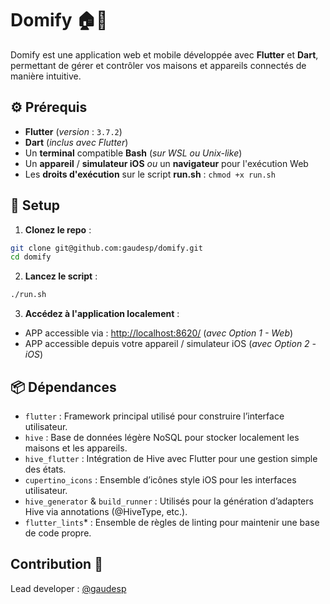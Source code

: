 # Domify 🏠🔌
Domify est une application web et mobile développée avec **Flutter** et **Dart**, permettant de gérer et contrôler vos maisons et appareils connectés de manière intuitive.

## ⚙️ Prérequis
- **Flutter** (*version* : `3.7.2`)
- **Dart** (*inclus avec Flutter*)
- Un **terminal** compatible **Bash** (*sur WSL ou Unix-like*)
- Un **appareil** / **simulateur iOS** *ou* un **navigateur** pour l'exécution Web
- Les **droits d'exécution** sur le script **run.sh** : `chmod +x run.sh`

## 🚀 Setup
1. **Clonez le repo** :  
```bash
git clone git@github.com:gaudesp/domify.git
cd domify
```

2. **Lancez le script** :
```bash
./run.sh
```

3. **Accédez à l'application localement** :
- APP accessible via : [http://localhost:8620/](http://localhost:8620/) (*avec Option 1 - Web*)
- APP accessible depuis votre appareil / simulateur iOS (*avec Option 2 - iOS*)

## 📦 Dépendances
- `flutter` : Framework principal utilisé pour construire l’interface utilisateur.
- `hive` : Base de données légère NoSQL pour stocker localement les maisons et les appareils.
- `hive_flutter` : Intégration de Hive avec Flutter pour une gestion simple des états.
- `cupertino_icons` : Ensemble d’icônes style iOS pour les interfaces utilisateur.
- `hive_generator` & `build_runner` : Utilisés pour la génération d’adapters Hive via annotations (@HiveType, etc.).
- `flutter_lints`* : Ensemble de règles de linting pour maintenir une base de code propre.

## Contribution 🤝
Lead developer : [@gaudesp](https://github.com/gaudesp)
